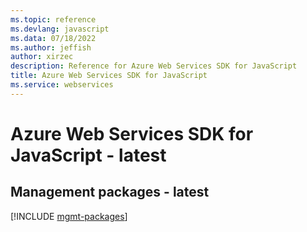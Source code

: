 ```yaml
---
ms.topic: reference
ms.devlang: javascript
ms.data: 07/18/2022
ms.author: jeffish
author: xirzec
description: Reference for Azure Web Services SDK for JavaScript
title: Azure Web Services SDK for JavaScript
ms.service: webservices
---
```

# Azure Web Services SDK for JavaScript - latest

## Management packages - latest
[!INCLUDE [mgmt-packages](web-services-mgmt-index.md)]

